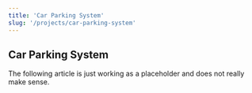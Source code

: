 ```yaml
---
title: 'Car Parking System'
slug: '/projects/car-parking-system'
---
```


## Car Parking System

The following article is just working as a placeholder and does not really make sense.
